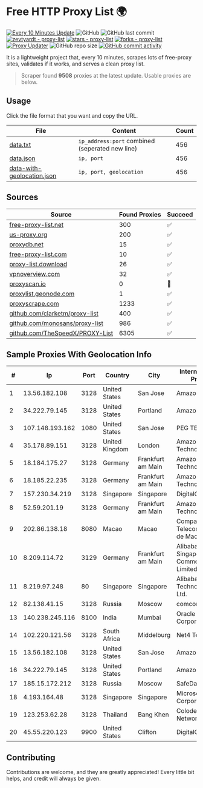 
# Free HTTP Proxy List 🌍

[![Every 10 Minutes Update](https://github.com/mertguvencli/http-proxy-list/actions/workflows/main.yml/badge.svg?branch=main)](https://github.com/mertguvencli/http-proxy-list/actions/workflows/main.yml)
![GitHub](https://img.shields.io/github/license/mertguvencli/http-proxy-list)
![GitHub last commit](https://img.shields.io/github/last-commit/mertguvencli/http-proxy-list)
[![zevtyardt - proxy-list](https://img.shields.io/static/v1?label=zevtyardt&message=proxy-list&color=blue&logo=github)](https://github.com/zevtyardt/proxy-list "Go to GitHub repo")
[![stars - proxy-list](https://img.shields.io/github/stars/zevtyardt/proxy-list?style=social)](https://github.com/zevtyardt/proxy-list)
[![forks - proxy-list](https://img.shields.io/github/forks/zevtyardt/proxy-list?style=social)](https://github.com/zevtyardt/proxy-list)
[![Proxy Updater](https://github.com/zevtyardt/proxy-list/workflows/Proxy%20Updater/badge.svg)](https://github.com/zevtyardt/proxy-list/actions?query=workflow:"Proxy+Updater")
![GitHub repo size](https://img.shields.io/github/repo-size/zevtyardt/proxy-list)
[![GitHub commit activity](https://img.shields.io/github/commit-activity/m/zevtyardt/proxy-list?logo=commits)](https://github.com/zevtyardt/proxy-list/commits/main)

It is a lightweight project that, every 10 minutes, scrapes lots of free-proxy sites, validates if it works, and serves a clean proxy list.

> Scraper found **9508** proxies at the latest update. Usable proxies are below.

## Usage

Click the file format that you want and copy the URL.

|File|Content|Count|
|----|-------|-----|
|[data.txt](https://raw.githubusercontent.com/mertguvencli/http-proxy-list/main/proxy-list/data.txt)|`ip_address:port` combined (seperated new line)|456|
|[data.json](https://raw.githubusercontent.com/mertguvencli/http-proxy-list/main/proxy-list/data.json)|`ip, port`|456|
|[data-with-geolocation.json](https://raw.githubusercontent.com/mertguvencli/http-proxy-list/main/proxy-list/data-with-geolocation.json)|`ip, port, geolocation`|456|

## Sources

|Source|Found Proxies|Succeed|
|------|-------------|-------|
|[free-proxy-list.net](https://free-proxy-list.net)|300|✅|
|[us-proxy.org](https://www.us-proxy.org)|200|✅|
|[proxydb.net](http://proxydb.net)|15|✅|
|[free-proxy-list.com](https://free-proxy-list.com/?page=&port=&type%5B%5D=http&type%5B%5D=https&up_time=0&search=Search)|10|✅|
|[proxy-list.download](https://www.proxy-list.download/HTTP)|26|✅|
|[vpnoverview.com](https://vpnoverview.com/privacy/anonymous-browsing/free-proxy-servers)|32|✅|
|[proxyscan.io](https://www.proxyscan.io)|0|🚫|
|[proxylist.geonode.com](https://proxylist.geonode.com/api/proxy-list?limit=300&page=1&sort_by=lastChecked&sort_type=desc&protocols=http,https)|1|✅|
|[proxyscrape.com](https://api.proxyscrape.com/v2/?request=displayproxies&protocol=http&timeout=10000&country=all&ssl=all&anonymity=all)|1233|✅|
|[github.com/clarketm/proxy-list](https://raw.githubusercontent.com/clarketm/proxy-list/master/proxy-list-raw.txt)|400|✅|
|[github.com/monosans/proxy-list](https://raw.githubusercontent.com/monosans/proxy-list/main/proxies/http.txt)|986|✅|
|[github.com/TheSpeedX/PROXY-List](https://raw.githubusercontent.com/TheSpeedX/PROXY-List/master/http.txt)|6305|✅|


## Sample Proxies With Geolocation Info

|#|Ip|Port|Country|City|Internet Service Provider|
|-|--|----|-------|----|-------------------------|
|1|13.56.182.108|3128|United States|San Jose|Amazon.com, Inc.|
|2|34.222.79.145|3128|United States|Portland|Amazon.com, Inc.|
|3|107.148.193.162|1080|United States|San Jose|PEG TECH INC|
|4|35.178.89.151|3128|United Kingdom|London|Amazon Technologies Inc.|
|5|18.184.175.27|3128|Germany|Frankfurt am Main|Amazon Technologies Inc.|
|6|18.185.22.235|3128|Germany|Frankfurt am Main|Amazon Technologies Inc.|
|7|157.230.34.219|3128|Singapore|Singapore|DigitalOcean, LLC|
|8|52.59.201.19|3128|Germany|Frankfurt am Main|Amazon Technologies Inc.|
|9|202.86.138.18|8080|Macao|Macao|Companhia de Telecomunicacoes de Macau|
|10|8.209.114.72|3129|Germany|Frankfurt am Main|Alibaba.com Singapore E-Commerce Private Limited|
|11|8.219.97.248|80|Singapore|Singapore|Alibaba (US) Technology Co., Ltd.|
|12|82.138.41.15|3128|Russia|Moscow|comcor.ru|
|13|140.238.245.116|8100|India|Mumbai|Oracle Corporation|
|14|102.220.121.56|3128|South Africa|Middelburg|Net4 Telecoms|
|15|13.56.182.108|3128|United States|San Jose|Amazon.com, Inc.|
|16|34.222.79.145|3128|United States|Portland|Amazon.com, Inc.|
|17|185.15.172.212|3128|Russia|Moscow|SafeData LLC|
|18|4.193.164.48|3128|Singapore|Singapore|Microsoft Corporation|
|19|123.253.62.28|3128|Thailand|Bang Khen|Colodee Digital Network CO|
|20|45.55.220.123|9900|United States|Clifton|DigitalOcean, LLC|



## Contributing

Contributions are welcome, and they are greatly appreciated! Every
little bit helps, and credit will always be given.

